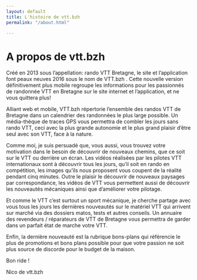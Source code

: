 ```yaml
---
layout: default
title: L'histoire de vtt.bzh
permalink: "/about.html"

---
```

# A propos de vtt.bzh

Créé en 2013 sous l’appellation: rando VTT Bretagne, le site et l’application font peaux neuves 2016 sous le nom de VTT.bzh . Cette nouvelle version définitivement plus mobile regroupe les informations pour les passionnés de randonnée VTT en Bretagne sur le site internet et l’application, et ne vous quittera plus!

Alliant web et mobile, VTT.bzh répertorie l’ensemble des randos VTT de Bretagne dans un calendrier des randonnées le plus large possible. Un média-thèque de traces GPS vous permettra de combler les jours sans rando VTT, ceci avec la plus grande autonomie et le plus grand plaisir d’être seul avec son VTT, face à la nature.

Comme moi, je suis persuadé que, vous aussi, vous trouvez votre motivation dans le besoin de découvrir de nouveaux chemins, que ce soit sur le VTT ou derrière un écran. Les vidéos réalisées par les pilotes VTT internationaux sont à découvrir tous les jours, qu’il soit en rando en compétition, les images qu’ils nous proposent vous coupent de la réalité pendant cinq minutes. Outre le plaisir le découvrir de nouveaux paysages par correspondance, les vidéos de VTT vous permettent aussi de découvrir les nouveautés mécaniques ainsi que d’améliorer votre pilotage.

Et comme le VTT c’est surtout un sport mécanique, je cherche partage avec vous tous les jours les dernières nouveautés sur le matériel VTT qui arrivent sur marché via des dossiers matos, tests et autres conseils. Un annuaire des revendeurs / réparateurs de VTT de Bretagne vous permettra de garder dans un parfait état de marche votre VTT.

Enfin, la dernière nouveauté est la rubrique bons-plans qui référencie le plus de promotions et bons plans possible pour que votre passion ne soit plus source de discorde pour le budget de la maison.

Bon ride !

Nico de vtt.bzh
